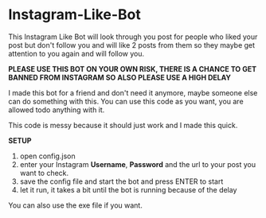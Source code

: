 # Instagram-Like-Bot

This Instagram Like Bot will look through you post for people who liked your post but don't follow you and will like 2 posts from them so they maybe get attention to you again and will follow you.

**PLEASE USE THIS BOT ON YOUR OWN RISK, THERE IS A CHANCE TO GET BANNED FROM INSTAGRAM SO ALSO PLEASE USE A HIGH DELAY**

I made this bot for a friend and don't need it anymore, maybe someone else can do something with this.
You can use this code as you want, you are allowed todo anything with it.

This code is messy because it should just work and I made this quick.


**SETUP**
1. open config.json
2. enter your Instagram **Username**, **Password** and the url to your post you want to check.
3. save the config file and start the bot and press ENTER to start
4. let it run, it takes a bit until the bot is running because of the delay

You can also use the exe file if you want.
